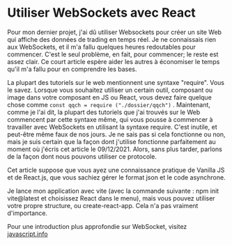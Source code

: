 # Utiliser WebSockets avec React

Pour mon dernier projet, j'ai dû utiliser Websockets pour créer un site Web qui affiche des données de trading en temps réel. Je ne connaissais rien aux WebSockets, et il m'a fallu quelques heures redoutables pour commencer. C'est le seul problème, en fait, pour commencer; le reste est assez clair. Ce court article espère aider les autres à économiser le temps qu'il m'a fallu pour en comprendre les bases.

La plupart des tutoriels sur le web mentionnent une syntaxe "require". Vous le savez. Lorsque vous souhaitez utiliser un certain outil, composant ou image dans votre composant en JS ou React, vous devez faire quelque chose comme `const qqch = require ("./dossier/qqch")` . Maintenant, comme je l'ai dit, la plupart des tutoriels que j'ai trouvés sur le Web commencent par cette syntaxe même, qui vous pousse à commencer à travailler avec WebSockets en utilisant la syntaxe require. C'est inutile, et peut-être même faux de nos jours. Je ne sais pas si cela fonctionne ou non, mais je suis certain que la façon dont j'utilise fonctionne parfaitement au moment où j'écris cet article le 09/12/2021. Alors, sans plus tarder, parlons de la façon dont nous pouvons utiliser ce protocole.

Cet article suppose que vous ayez une connaissance pratique de Vanilla JS et de React.js, que vous sachiez gérer le format json et le code asynchrone.

Je lance mon application avec vite (avec la commande suivante : npm init vite@latest et choisissez React dans le menu), mais vous pouvez utiliser votre propre structure, ou create-react-app. Cela n'a pas vraiment d'importance.

Pour une introduction plus approfondie sur WebSocket, visitez [javascript.info](https://javascript.info/websocket)
